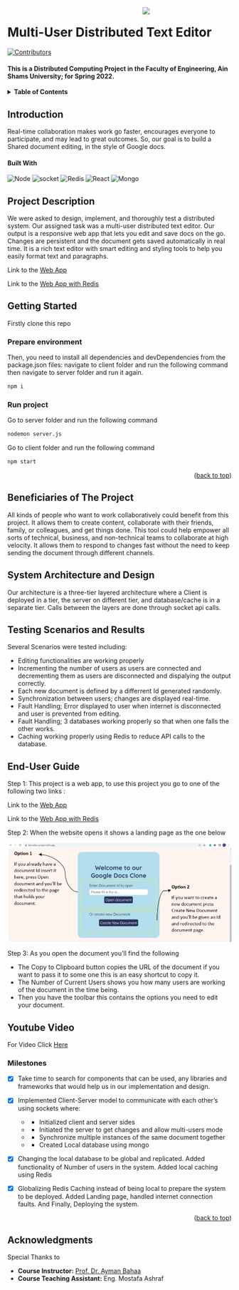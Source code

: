 <!-- Much thanks to https://github.com/othneildrew/Best-README-Template for the template -->
<!-- And to https://github.com/alexandresanlim/Badges4-README.md-Profile for the badges -->
<img id="top" src="https://i.imgur.com/iW7JeHC.png" width="200" align="right" />

# Multi-User Distributed Text Editor

[![Contributors][contributors-shield]][contributors-url]
  
#### This is a Distributed Computing Project in the Faculty of Engineering, Ain Shams University; for Spring 2022.

<details>
  <summary><b>Table of Contents</b></summary>
	<ol>
		<li><a href="#Introduction">Introduction</a></li>
    <li><a href="#Project Description">Project Description</a></li>
		<li><a href="#Getting Started">Getting Started</a></li>
    <li><a href="#Beneficiaries of The Project">Beneficiaries of The Project</a></li>
		<li><a href="#System Architecture and Design">System Architecture and Design</a></li>
		<li><a href="#Testing Scenarios and Results">Testing Scenarios and Results</a></li>
        <li><a href="#End-User Guide">End-User Guide</a></li>
        <li><a href="#Youtube Video">Youtube Video</a></li>
        <li><a href="#Milestones">Milestones</a></li>
		<li><a href="#Acknowledgments">Acknowledgments</a></li>
	</ol>
</details>
<p id="Introduction"></p>

## Introduction

Real-time collaboration makes work go faster, encourages everyone to participate, and may lead to great outcomes.
So, our goal is to build a Shared document editing, in the style of Google docs. 

#### Built With

 ![Node][Node]
 ![socket][socket] 
 ![Redis][Redis]
 ![React][React] 
 ![Mongo][Mongo] 

<p id="Project Description"></p>

## Project Description


We were asked to design, implement, and thoroughly test a distributed system. Our assigned task was a multi-user distributed text editor.
Our output is a responsive web app that lets you edit and save docs on the go. Changes are persistent and the document gets saved automatically in real time.
It is a rich text editor with smart editing and styling tools to help you easily format text and paragraphs. 
 
Link to the [Web App](https://text-editor-project.netlify.app/)

Link to the [Web App with Redis](https://text-editor-redis.netlify.app)

<p id="Getting Started"></p>

## Getting Started
Firstly clone this repo 

### Prepare environment

Then, you need to install all dependencies and devDependencies from the package.json files:
navigate to client folder and run the following command then navigate to server folder and run it again.


  ```sh
  npm i
  ```
  
### Run project

Go to server folder and run the following command 

  ```sh
  nodemon server.js
  ```
Go to client folder and run the following command 

  ```sh
  npm start
  ```

<p align="right">(<a href="#top">back to top</a>)</p>
<p id="Beneficiaries of The Project"></p>

## Beneficiaries of The Project 

All kinds of people who want to work collaboratively could benefit from this project. It allows them to create content, collaborate with their friends, family, or colleagues, and get things done.
This tool could help empower all sorts of technical, business, and non-technical teams to collaborate at high velocity. It allows them to respond to changes fast without the need to keep sending the document through different channels. 


<p id="System Architecture and Design"></p>

## System Architecture and Design

Our architecture is a three-tier layered architecture where a Client is deployed in a tier, the server on different tier, and database/cache is in a separate tier. Calls between the layers are done through socket api calls.

<p id="Testing Scenarios and Results"></p>

## Testing Scenarios and Results


Several Scenarios were tested including:

- Editing functionalities are working properly
- Incrementing the number of users as users are connected and decrementing them as users are disconnected and dispalying the output correctly.
- Each new document is defined by a differrent Id generated randomly.
- Synchronization between users; changes are displayed real-time.
- Fault Handling; Error displayed to user when internet is disconnected and user is prevented from editing.
- Fault Handling; 3 databases working properly so that when one falls the other works.
- Caching working properly using Redis to reduce API calls to the database.    

<p id="End-User Guide"></p>

## End-User Guide

Step 1: This project is a web app, to use this project you go to one of the following two links :

Link to the [Web App](https://text-editor-project.netlify.app/)

Link to the [Web App with Redis](https://text-editor-redis.netlify.app)

Step 2: When the website opens it shows a landing page as the one below

![user-guide-explaine][user-guide]

Step 3: As you open the document you’ll find the following

- The Copy to Clipboard button copies the URL of the document if you want to pass it to some one this is an easy shortcut to copy it.
- The Number of Current Users shows you how many users are working of the document in the time being.
- Then you have the toolbar this contains the options you need to edit your document.

<p id="Youtube Video"></p>

## Youtube Video

For Video Click [Here][video]

<p id="Milestones"></p>

### Milestones


- [x] Take time to search for components that can be used, any libraries and frameworks that would help us in our implementation and design.
- [x] Implemented Client-Server model to communicate with each other’s using sockets where:
	- - Initialized client and server sides
	- - Initiated the server to get changes and allow multi-users mode
	- - Synchronize multiple instances of the same document together
	- - Created Local database using mongo
- [x] Changing the local database to be global and replicated. Added functionality of Number of users in the system. Added local caching using Redis
- [x] Globalizing Redis Caching instead of being local to prepare the system to be deployed. Added Landing page, handled internet connection faults. And Finally, Deploying the system.


<p align="right">(<a href="#top">back to top</a>)</p> 

<p id="Acknowledgments"></p>

## Acknowledgments

Special Thanks to 

* **Course Instructor:** [Prof. Dr. Ayman Bahaa](https://eng.asu.edu.eg/public/staff/ayman.bahaa)
* **Course Teaching Assistant:** Eng. Mostafa Ashraf




[contributors-shield]: https://img.shields.io/github/contributors/Nouran-saad/Distributed-Text-Editor.svg?style=for-the-badge
[contributors-url]: https://github.com/Nouran-saad/Distributed-Text-Editor/graphs/contributors


[socket]: https://img.shields.io/badge/Socket.io-010101?&style=for-the-badge&logo=Socket.io&logoColor=white
[Node]: https://img.shields.io/badge/Node.js-339933?style=for-the-badge&logo=nodedotjs&logoColor=white
[Mongo]: https://img.shields.io/badge/MongoDB-4EA94B?style=for-the-badge&logo=mongodb&logoColor=white
[React]: https://img.shields.io/badge/React_Native-20232A?style=for-the-badge&logo=react&logoColor=61DAFB
[Redis]: https://img.shields.io/badge/redis-%23DD0031.svg?&style=for-the-badge&logo=redis&logoColor=white
[user-guide]: README-images/user-guide.jpeg
[video]: https://youtu.be/ajgiDuLFyG8
